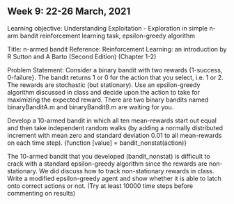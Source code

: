 ## Week 9: 22-26 March, 2021

Learning objective:
Understanding Exploitation - Exploration in simple n-arm bandit reinforcement learning task, epsilon-greedy algorithm

Title: n-armed bandit
Reference: Reinforcement Learning: an introduction by R Sutton and A Barto (Second Edition) (Chapter 1-2)

Problem Statement:
Consider a binary bandit with two rewards {1-success, 0-failure}.  The bandit returns 1 or 0 for the action that you select, i.e. 1 or 2.  The rewards are stochastic (but stationary).  Use an epsilon-greedy algorithm discussed in class and decide upon the action to take for maximizing the expected reward.  There are two binary bandits named binaryBanditA.m and binaryBanditB.m are waiting for you.

Develop a 10-armed bandit in which all ten mean-rewards start out equal and then take independent random walks (by adding a normally distributed increment with mean zero and standard deviation 0.01 to all mean-rewards on each time step). 
{function [value] = bandit_nonstat(action)}

The 10-armed bandit that you developed (bandit_nonstat) is difficult to crack with a standard epsilon-greedy algorithm since the rewards are non-stationary.  We did discuss how to track non-stationary rewards in class.  Write a modified epsilon-greedy agent and show whether it is able to latch onto correct actions or not.  (Try at least 10000 time steps before commenting on results)
